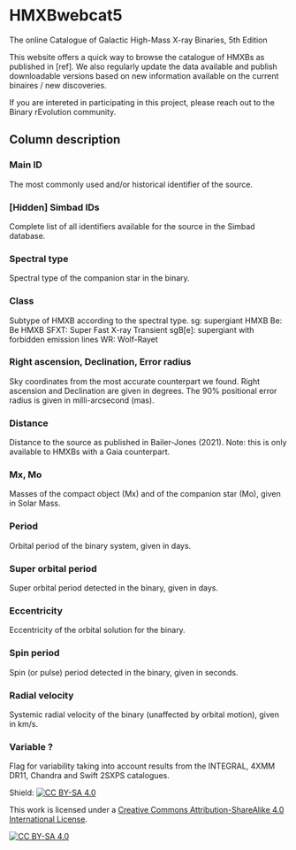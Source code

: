 # HMXBwebcat5
The online Catalogue of Galactic High-Mass X-ray Binaries, 5th Edition

This website offers a quick way to browse the catalogue of HMXBs as published in [ref].
We also regularly update the data available and publish downloadable versions based on new information available on the current binaires / new discoveries.

If you are intereted in participating in this project, please reach out to the Binary rEvolution community.

## Column description

### Main ID
The most commonly used and/or historical identifier of the source.

### [Hidden] Simbad IDs
Complete list of all identifiers available for the source in the Simbad database.

### Spectral type
Spectral type of the companion star in the binary.

### Class
Subtype of HMXB according to the spectral type.
sg: supergiant HMXB
Be: Be HMXB
SFXT: Super Fast X-ray Transient
sgB[e]: supergiant with forbidden emission lines
WR: Wolf-Rayet

### Right ascension, Declination, Error radius
Sky coordinates from the most accurate counterpart we found. Right ascension and Declination are given in degrees. The 90\% positional error radius is given in milli-arcsecond (mas).

### Distance
Distance to the source as published in Bailer-Jones (2021).
Note: this is only available to HMXBs with a Gaia counterpart.


### Mx, Mo
Masses of the compact object (Mx) and of the companion star (Mo), given in Solar Mass.


### Period
Orbital period of the binary system, given in days.


### Super orbital period
Super orbital period detected in the binary, given in days.


### Eccentricity
Eccentricity of the orbital solution for the binary.


### Spin period
Spin (or pulse) period detected in the binary, given in seconds.


### Radial velocity
Systemic radial velocity of the binary (unaffected by orbital motion), given in km/s.


### Variable ?
Flag for variability taking into account results from the INTEGRAL, 4XMM DR11, Chandra and Swift 2SXPS catalogues.



Shield: [![CC BY-SA 4.0][cc-by-sa-shield]][cc-by-sa]

This work is licensed under a
[Creative Commons Attribution-ShareAlike 4.0 International License][cc-by-sa].

[![CC BY-SA 4.0][cc-by-sa-image]][cc-by-sa]

[cc-by-sa]: http://creativecommons.org/licenses/by-sa/4.0/
[cc-by-sa-image]: https://licensebuttons.net/l/by-sa/4.0/88x31.png
[cc-by-sa-shield]: https://img.shields.io/badge/License-CC%20BY--SA%204.0-lightgrey.svg
